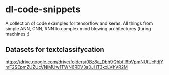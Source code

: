 # dl-code-snippets
A collection of code examples for tensorflow and keras. All things from simple ANN, CNN, RNN to complex mind blowing architectures (turing machines ;)

## Datasets for textclassifycation
https://drive.google.com/drive/folders/0Bz8a_Dbh9Qhbfll6bVpmNUtUcFdjYmF2SEpmZUZUcVNiMUw1TWN6RDV3a0JHT3kxLVhVR2M
